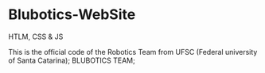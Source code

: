 # Blubotics-WebSite
HTLM, CSS &amp; JS 

This is the official code of the Robotics Team from UFSC (Federal university of Santa Catarina);
BLUBOTICS TEAM;
